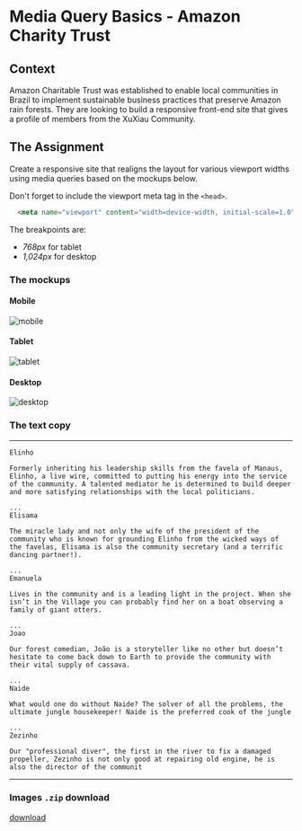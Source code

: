 # Media Query Basics - Amazon Charity Trust

## Context
Amazon Charitable Trust was established to enable local communities in Brazil to implement sustainable business practices that preserve Amazon rain forests. They are looking to build a responsive front-end site that gives a profile of members from the XuXiau Community.

## The Assignment
Create a responsive site that realigns the layout for various viewport widths using media queries based on the mockups below.

Don't forget to include the viewport meta tag in the `<head>`.
```html
  <meta name="viewport" content="width=device-width, initial-scale=1.0">
```

The breakpoints are:
+ *768px* for tablet
+ *1,024px* for desktop


### The mockups

#### Mobile
![mobile](mockups/act-mockup-mobile.png)

#### Tablet
![tablet](mockups/act-mockup-tablet.png)

#### Desktop
![desktop](mockups/act-mockup-desktop.png)

### The text copy
<hr/>

```
Elinho

Formerly inheriting his leadership skills from the favela of Manaus, Elinho, a live wire, committed to putting his energy into the service of the community. A talented mediator he is determined to build deeper and more satisfying relationships with the local politicians.

...
Elisama

The miracle lady and not only the wife of the president of the community who is known for grounding Elinho from the wicked ways of the favelas, Elisama is also the community secretary (and a terrific dancing partner!).

...
Emanuela

Lives in the community and is a leading light in the project. When she isn’t in the Village you can probably find her on a boat observing a family of giant otters.

...
Joao

Our forest comedian, João is a storyteller like no other but doesn’t hesitate to come back down to Earth to provide the community with their vital supply of cassava.

...
Naide

What would one do without Naide? The solver of all the problems, the ultimate jungle housekeeper! Naide is the preferred cook of the jungle

...
Zezinho

Our "professional diver", the first in the river to fix a damaged propeller, Zezinho is not only good at repairing old engine, he is also the director of the communit

```

<hr/>

### Images `.zip` download
[download](https://raw.githubusercontent.com/muketk/assignment--media-query-layout-amazon-charity/project-images.zip)
